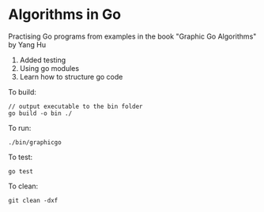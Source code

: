 # Algorithms in Go

Practising Go programs from examples in the book "Graphic Go Algorithms" by Yang Hu

1. Added testing
2. Using go modules
3. Learn how to structure go code

To build:
```
// output executable to the bin folder
go build -o bin ./
```

To run:
```
./bin/graphicgo
```

To test:
```
go test
```

To clean:
```
git clean -dxf
```
